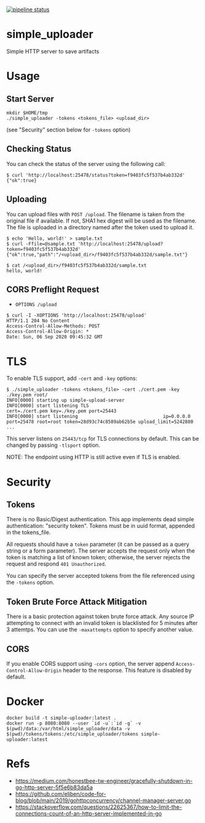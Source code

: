 [![pipeline status](https://gitlab.efficientip.com/data-factory/glake-simple-uploader/badges/main/pipeline.svg)](https://gitlab.efficientip.com/data-factory/glake-simple-uploader/-/commits/main)

# simple_uploader

Simple HTTP server to save artifacts

# Usage

## Start Server

```
mkdir $HOME/tmp
./simple_uploader -tokens <tokens_file> <upload_dir>
```

(see "Security" section below for `-tokens` option)

## Checking Status

You can check the status of the server using the following call:

```
$ curl 'http://localhost:25478/status?token=f9403fc5f537b4ab332d'
{"ok":true}
```

## Uploading

You can upload files with `POST /upload`.
The filename is taken from the original file if available.
If not, SHA1 hex digest will be used as the filename.
The file is uploaded in a directory named after the token used to upload it.

```
$ echo 'Hello, world!' > sample.txt
$ curl -Ffile=@sample.txt 'http://localhost:25478/upload?token=f9403fc5f537b4ab332d'
{"ok":true,"path":"/<upload_dir>/f9403fc5f537b4ab332d/sample.txt"}
```

```
$ cat /<upload_dir>/f9403fc5f537b4ab332d/sample.txt
hello, world!
```

## CORS Preflight Request

* `OPTIONS /upload`

```
$ curl -I -XOPTIONS 'http://localhost:25478/upload'
HTTP/1.1 204 No Content
Access-Control-Allow-Methods: POST
Access-Control-Allow-Origin: *
Date: Sun, 06 Sep 2020 09:45:32 GMT
```

# TLS

To enable TLS support, add `-cert` and `-key` options:

```
$ ./simple_uploader -tokens <tokens_file> -cert ./cert.pem -key ./key.pem root/
INFO[0000] starting up simple-upload-server
INFO[0000] start listening TLS                           cert=./cert.pem key=./key.pem port=25443
INFO[0000] start listening                               ip=0.0.0.0 port=25478 root=root token=28d93c74c8589ab62b5e upload_limit=5242880
...
```

This server listens on `25443/tcp` for TLS connections by default. This can be changed by passing `-tlsport` option.

NOTE: The endpoint using HTTP is still active even if TLS is enabled.

# Security

## Tokens

There is no Basic/Digest authentication.
This app implements dead simple authentication: "security token".
Tokens must be in uuid format, appended in the tokens_file.

All requests should have a `token` parameter (it can be passed as a query string or a form parameter).
The server accepts the request only when the token is matching a list of known token; otherwise, the server rejects the request and respond `401 Unauthorized`.

You can specify the server accepted tokens from the file referenced using the `-tokens` option.

## Token Brute Force Attack Mitigation

There is a basic protection against token brute force attack. Any source IP attempting to connect with an invalid token is blacklisted for 5 minutes after 3 attemtps.
You can use the `-maxattempts` option to specify another value.

## CORS

If you enable CORS support using `-cors` option, the server append `Access-Control-Allow-Origin` header to the response. This feature is disabled by default.

# Docker

```
docker build -t simple-uploader:latest .
docker run -p 8080:8080 --user `id -u`:`id -g` -v $(pwd)/data:/var/html/simple_uploader/data -v $(pwd)/tokens/tokens:/etc/simple_uploader/tokens simple-uploader:latest
```

# Refs
* https://medium.com/honestbee-tw-engineer/gracefully-shutdown-in-go-http-server-5f5e6b83da5a
* https://github.com/eliben/code-for-blog/blob/main/2019/gohttpconcurrency/channel-manager-server.go
* https://stackoverflow.com/questions/22625367/how-to-limit-the-connections-count-of-an-http-server-implemented-in-go